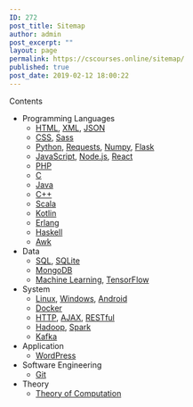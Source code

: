 ```yaml
---
ID: 272
post_title: Sitemap
author: admin
post_excerpt: ""
layout: page
permalink: https://cscourses.online/sitemap/
published: true
post_date: 2019-02-12 18:00:22
---
```

<div id="toc_container" class="toc_light_blue no_bullets">
   <p class="toc_title">Contents</p>
   <ul class="toc_list">
      <li>
         Programming Languages
         <ul>
            <li><a href="/topics/html/">HTML</a>, <a href="/topics/xml/">XML</a>, <a href="/topics/json/">JSON</a></li>
            <li><a href="/topics/css">CSS</a>, <a href="/topics/sass">Sass</a></li>
            <li><a href="/topics/python/">Python</a>, <a href="/topics/requests/">Requests</a>, <a href="/topics/numpy/">Numpy</a>, <a href="/topics/flask/">Flask</a></li>
            <li><a href="/topics/javascript/">JavaScript</a>, <a href="/topics/node-js/">Node.js</a>, <a href="/topics/react/">React</a></li>
            <li><a href="/topics/php/">PHP</a></li>
            <li><a href="/topics/c/">C</a></li>
            <li><a href="/topics/java/">Java</a></li>
            <li><a href="/topics/cpp/">C++</a></li>
            <li><a href="/topics/scala/">Scala</a></li>
            <li><a href="/topics/kotlin/">Kotlin</a></li>
            <li><a href="/topics/erlang/">Erlang</a></li>
            <li><a href="/topics/haskell/">Haskell</a></li>
            <li><a href="/topics/awk/">Awk</a></li>
         </ul>
      </li>
      <li>
         Data
         <ul>
            <li><a href="/topics/sql/">SQL</a>, <a href="/topics/sqlite/">SQLite</a></li>
            <li><a href="/topics/mongodb/">MongoDB</a></li>
            <li><a href="/topics/machine-learning/">Machine Learning</a>, <a href="/topics/tensorflow/">TensorFlow</a></li>
         </ul>
      </li>
      <li>
         System
         <ul>
            <li><a href="/topics/linux/">Linux</a>, <a href="/topics/windows/">Windows</a>, <a href="/topics/android/">Android</a></li>
            <li><a href="/topics/docker/">Docker</a></li>
            <li><a href="/topics/http/">HTTP</a>,  <a href="/topics/ajax/">AJAX</a>, <a href="/topics/restful/">RESTful</a></li>
            <li><a href="/topics/hadoop/">Hadoop</a>, <a href="/topics/spark/">Spark</a></li>
            <li><a href="/topics/kafka/">Kafka</a></li>
         </ul>
      </li>
      <li>
         Application
         <ul>
            <li><a href="/topics/wordpress/">WordPress</a></li>
         </ul>
      </li>
      <li>
         Software Engineering
         <ul>
            <li><a href="/topics/git/">Git</a></li>
         </ul>
      </li>
     <li>
        Theory
        <ul>
         <li><a href="/topics/theory-of-computation/">Theory of Computation</a></li>
        </ul>
     </li>
   </ul>
</div>